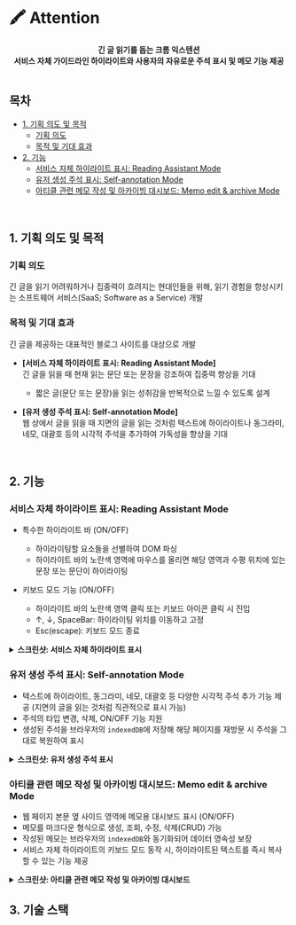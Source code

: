 # 🖍 Attention

<div align="center">
  <b>긴 글 읽기를 돕는 크롬 익스텐션</b><br/>
  <b>서비스 자체 가이드라인 하이라이트와 사용자의 자유로운 주석 표시 및 메모 기능 제공</b>
</div>

<br />

## 목차

<!-- toc -->

- [1. 기획 의도 및 목적](#1-%EA%B8%B0%ED%9A%8D-%EC%9D%98%EB%8F%84-%EB%B0%8F-%EB%AA%A9%EC%A0%81)
  * [기획 의도](#%EA%B8%B0%ED%9A%8D-%EC%9D%98%EB%8F%84)
  * [목적 및 기대 효과](#%EB%AA%A9%EC%A0%81-%EB%B0%8F-%EA%B8%B0%EB%8C%80-%ED%9A%A8%EA%B3%BC)
- [2. 기능](#2-%EA%B8%B0%EB%8A%A5)
  * [서비스 자체 하이라이트 표시: Reading Assistant Mode](#%EC%84%9C%EB%B9%84%EC%8A%A4-%EC%9E%90%EC%B2%B4-%ED%95%98%EC%9D%B4%EB%9D%BC%EC%9D%B4%ED%8A%B8-%ED%91%9C%EC%8B%9C-reading-assistant-mode)
  * [유저 생성 주석 표시: Self-annotation Mode](#%EC%9C%A0%EC%A0%80-%EC%83%9D%EC%84%B1-%EC%A3%BC%EC%84%9D-%ED%91%9C%EC%8B%9C-self-annotation-mode)
  * [아티클 관련 메모 작성 및 아카이빙 대시보드: Memo edit & archive Mode](#%EC%95%84%ED%8B%B0%ED%81%B4-%EA%B4%80%EB%A0%A8-%EB%A9%94%EB%AA%A8-%EC%9E%91%EC%84%B1-%EB%B0%8F-%EC%95%84%EC%B9%B4%EC%9D%B4%EB%B9%99-%EB%8C%80%EC%8B%9C%EB%B3%B4%EB%93%9C-memo-edit--archive-mode)

<!-- tocstop -->

<br />

## 1. 기획 의도 및 목적

### 기획 의도

긴 글을 읽기 어려워하거나 집중력이 흐려지는 현대인들을 위해, 읽기 경험을 향상시키는 소프트웨어 서비스(SaaS; Software as a Service) 개발

### 목적 및 기대 효과

긴 글을 제공하는 대표적인 블로그 사이트를 대상으로 개발

- **[서비스 자체 하이라이트 표시: Reading Assistant Mode]** <br/>
  긴 글을 읽을 때 현재 읽는 문단 또는 문장을 강조하여 집중력 향상을 기대
  - 짧은 글(문단 또는 문장)을 읽는 성취감을 반복적으로 느낄 수 있도록 설계

- **[유저 생성 주석 표시: Self-annotation Mode]** <br/>
  웹 상에서 글을 읽을 때 지면의 글을 읽는 것처럼 텍스트에 하이라이트나 동그라미, 네모, 대괄호 등의 시각적 주석을 추가하여 가독성을 향상을 기대

<br />

## 2. 기능

### 서비스 자체 하이라이트 표시: Reading Assistant Mode

- 특수한 하이라이트 바 (ON/OFF)
  - 하이라이팅할 요소들을 선별하여 DOM 파싱
  - 하이라이트 바의 노란색 영역에 마우스를 올리면 해당 영역과 수평 위치에 있는 문장 또는 문단이 하이라이팅

- 키보드 모드 기능 (ON/OFF)
  - 하이라이트 바의 노란색 영역 클릭 또는 키보드 아이콘 클릭 시 진입
  - ↑, ↓, SpaceBar: 하이라이팅 위치를 이동하고 고정
  - Esc(escape): 키보드 모드 종료

<details>
  <summary><b>스크린샷: 서비스 자체 하이라이트 표시</b></summary>
  <div markdown="1">

<!-- @import "[TOC]" {cmd="toc" depthFrom=1 depthTo=6 orderedList=false} -->

  <div align="center">
    <img width="95%" src="/public/기능-1.png" alt="서비스 자체 하이라이트 기능"/>
  </div>

  </div>
</details>

### 유저 생성 주석 표시: Self-annotation Mode

- 텍스트에 하이라이트, 동그라미, 네모, 대괄호 등 다양한 시각적 주석 추가 기능 제공 (지면의 글을 읽는 것처럼 직관적으로 표시 가능)
- 주석의 타입 변경, 삭제, ON/OFF 기능 지원
- 생성된 주석을 브라우저의 `indexedDB`에 저장해 해당 페이지를 재방문 시 주석을 그대로 복원하여 표시

<details>
  <summary><b>스크린샷: 유저 생성 주석 표시</b></summary>
  <div markdown="1">

<!-- @import "[TOC]" {cmd="toc" depthFrom=1 depthTo=6 orderedList=false} -->

  <div align="center">
    <img width="95%" src="/public/기능-2.png" alt="유저 생성 주석 표시 기능"/>
  </div>

  </div>
</details>

### 아티클 관련 메모 작성 및 아카이빙 대시보드: Memo edit & archive Mode

- 웹 페이지 본문 옆 사이드 영역에 메모용 대시보드 표시 (ON/OFF)
- 메모를 마크다운 형식으로 생성, 조회, 수정, 삭제(CRUD) 가능
- 작성된 메모는 브라우저의 `indexedDB`와 동기화되어 데이터 영속성 보장
- 서비스 자체 하이라이트의 키보드 모드 동작 시, 하이라이트된 텍스트를 즉시 복사할 수 있는 기능 제공

<details>
  <summary><b>스크린샷: 아티클 관련 메모 작성 및 아카이빙 대시보드</b></summary>
  <div markdown="1">

<!-- @import "[TOC]" {cmd="toc" depthFrom=1 depthTo=6 orderedList=false} -->
  1. 메모 작성

  <div align="center">
    <img width="95%" src="/public/기능-3.png" alt="아티클 관련 메모 작성 및 아카이빙 대시보드"/>
  </div>

  <br />

  2. 메모 조회

  <div align="center">
    <img width="95%" src="/public/기능-4.png" alt="아티클 관련 메모 작성 및 아카이빙 대시보드"/>
  </div>

  <div align="center">
    <img width="95%" src="/public/기능-5.png" alt="아티클 관련 메모 작성 및 아카이빙 대시보드"/>
  </div>

  </div>
</details>

## 3. 기술 스택

